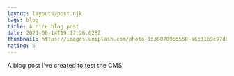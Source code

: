```yaml
---
layout: layouts/post.njk
tags: blog
title: A nice blog post
date: 2021-06-14T19:17:26.028Z
thumbnail: https://images.unsplash.com/photo-1530878955558-a6c31b9c97db?ixid=MnwxMjA3fDB8MHxwaG90by1wYWdlfHx8fGVufDB8fHx8&ixlib=rb-1.2.1&auto=format&fit=crop&w=1350&q=80
rating: 5
---
```

A blog post I've created to test the CMS